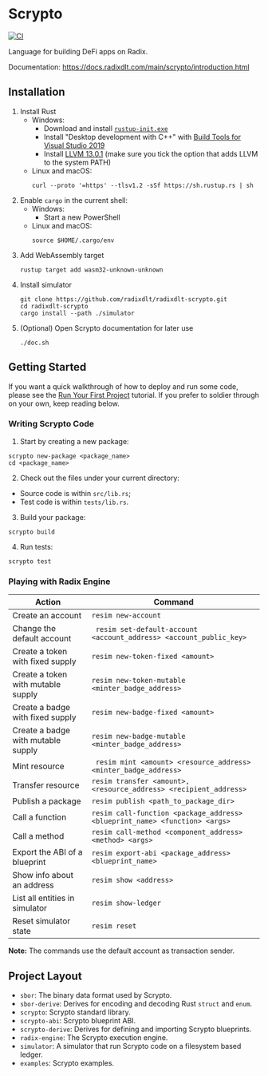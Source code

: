 # Scrypto

[![CI](https://github.com/radixdlt/radixdlt-scrypto/actions/workflows/ci.yml/badge.svg)](https://github.com/radixdlt/radixdlt-scrypto/actions/workflows/ci.yml)

Language for building DeFi apps on Radix.

Documentation: https://docs.radixdlt.com/main/scrypto/introduction.html

## Installation

1. Install Rust
   * Windows:
       * Download and install [`rustup-init.exe`](https://win.rustup.rs/x86_64)
       * Install "Desktop development with C++" with [Build Tools for Visual Studio 2019](https://visualstudio.microsoft.com/thank-you-downloading-visual-studio/?sku=BuildTools&rel=16)
       * Install [LLVM 13.0.1](https://github.com/llvm/llvm-project/releases/download/llvmorg-13.0.1/LLVM-13.0.1-win64.exe) (make sure you tick the option that adds LLVM to the system PATH)
   * Linux and macOS:
       ```
       curl --proto '=https' --tlsv1.2 -sSf https://sh.rustup.rs | sh
       ```
2. Enable `cargo` in the current shell:
   * Windows:
       * Start a new PowerShell
   * Linux and macOS:
       ```
       source $HOME/.cargo/env
       ```
3. Add WebAssembly target
    ```
    rustup target add wasm32-unknown-unknown
    ```
4. Install simulator
    ```
    git clone https://github.com/radixdlt/radixdlt-scrypto.git
    cd radixdlt-scrypto
    cargo install --path ./simulator
    ```
5. (Optional) Open Scrypto documentation for later use
    ```
    ./doc.sh
    ```

## Getting Started

If you want a quick walkthrough of how to deploy and run some code, please see the [Run Your First Project](https://docs.radixdlt.com/main/scrypto/getting-started/run-first-project.html) tutorial. If you prefer to soldier through on your own, keep reading below.

### Writing Scrypto Code

1. Start by creating a new package:
```
scrypto new-package <package_name>
cd <package_name>
```
2. Check out the files under your current directory:
  - Source code is within `src/lib.rs`;
  - Test code is within `tests/lib.rs`.
3. Build your package:
```
scrypto build
```
4. Run tests:
```
scrypto test
```

### Playing with Radix Engine

| Action                             | Command                                                                          |
|------------------------------------|----------------------------------------------------------------------------------|
| Create an account                  | ``` resim new-account ```                                                        |
| Change the default account         | ``` resim set-default-account <account_address> <account_public_key>```          |
| Create a token with fixed supply   | ``` resim new-token-fixed <amount> ```                                           |
| Create a token with mutable supply | ``` resim new-token-mutable <minter_badge_address> ```                           |
| Create a badge with fixed supply   | ``` resim new-badge-fixed <amount> ```                                           |
| Create a badge with mutable supply | ``` resim new-badge-mutable <minter_badge_address> ```                           |
| Mint resource                      | ``` resim mint <amount> <resource_address> <minter_badge_address>```             |
| Transfer resource                  | ``` resim transfer <amount>,<resource_address> <recipient_address> ```           |
| Publish a package                  | ``` resim publish <path_to_package_dir> ```                                      |
| Call a function                    | ``` resim call-function <package_address> <blueprint_name> <function> <args> ``` |
| Call a method                      | ``` resim call-method <component_address> <method> <args> ```                    |
| Export the ABI of a blueprint      | ``` resim export-abi <package_address> <blueprint_name> ```                      |
| Show info about an address         | ``` resim show <address> ```                                                     |
| List all entities in simulator     | ``` resim show-ledger  ```                                                       |
| Reset simulator state              | ``` resim reset ```                                                              |

**Note:** The commands use the default account as transaction sender.

## Project Layout

- `sbor`: The binary data format used by Scrypto.
- `sbor-derive`: Derives for encoding and decoding Rust `struct` and `enum`.
- `scrypto`: Scrypto standard library.
- `scrypto-abi`: Scrypto blueprint ABI.
- `scrypto-derive`: Derives for defining and importing Scrypto blueprints.
- `radix-engine`: The Scrypto execution engine.
- `simulator`: A simulator that run Scrypto code on a filesystem based ledger.
- `examples`: Scrypto examples.
